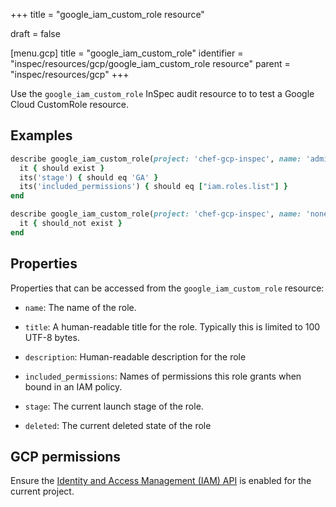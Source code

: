 +++
title = "google_iam_custom_role resource"

draft = false


[menu.gcp]
title = "google_iam_custom_role"
identifier = "inspec/resources/gcp/google_iam_custom_role resource"
parent = "inspec/resources/gcp"
+++

Use the `google_iam_custom_role` InSpec audit resource to to test a Google Cloud CustomRole resource.

## Examples

```ruby
describe google_iam_custom_role(project: 'chef-gcp-inspec', name: 'admin-role') do
  it { should exist }
  its('stage') { should eq 'GA' }
  its('included_permissions') { should eq ["iam.roles.list"] }
end

describe google_iam_custom_role(project: 'chef-gcp-inspec', name: 'nonexistent') do
  it { should_not exist }
end
```

## Properties

Properties that can be accessed from the `google_iam_custom_role` resource:


  * `name`: The name of the role.

  * `title`: A human-readable title for the role. Typically this is limited to 100 UTF-8 bytes.

  * `description`: Human-readable description for the role

  * `included_permissions`: Names of permissions this role grants when bound in an IAM policy.

  * `stage`: The current launch stage of the role.

  * `deleted`: The current deleted state of the role


## GCP permissions

Ensure the [Identity and Access Management (IAM) API](https://console.cloud.google.com/apis/library/iam.googleapis.com/) is enabled for the current project.
